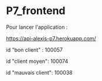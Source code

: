 # P7_frontend

Pour lancer l'application : 

https://api-alexis-p7.herokuapp.com/

id "bon client" : 100057

id "client moyen": 100074

id "mauvais client": 100038
